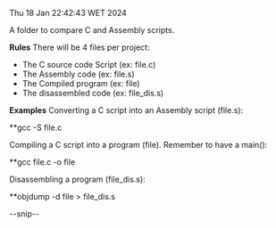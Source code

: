Thu 18 Jan 22:42:43 WET 2024

A folder to compare C and Assembly scripts.

**Rules**
There will be 4 files per project:

- The C source code Script (ex: file.c)
- The Assembly code (ex: file.s)
- The Compiled program (ex: file)
- The disassembled code (ex: file_dis.s)

**Examples**
Converting a C script into an Assembly script (file.s):

**gcc -S file.c

Compiling a C script into a program (file). Remember to have a main():

**gcc file.c -o file

Disassembling a program (file_dis.s):

**objdump -d file > file_dis.s
    
--snip--
